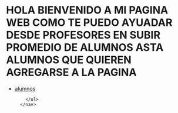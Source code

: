 
<html lang="en">
<head>
    <meta charset="UTF-8">
    <meta name="viewport" content="width=device-width, initial-scale=1.0">
    <title>Document</title>
</head>
<body>
    <h1>HOLA BIENVENIDO A MI PAGINA WEB COMO TE PUEDO AYUADAR DESDE PROFESORES EN SUBIR PROMEDIO DE ALUMNOS ASTA ALUMNOS QUE QUIEREN AGREGARSE A LA PAGINA </h1>
      <nav>
        <ul>
          <li><a href="../alumnos.html">alumnos</a></li>
          
        </ul>
      </nav>
      
</body>
</html>
